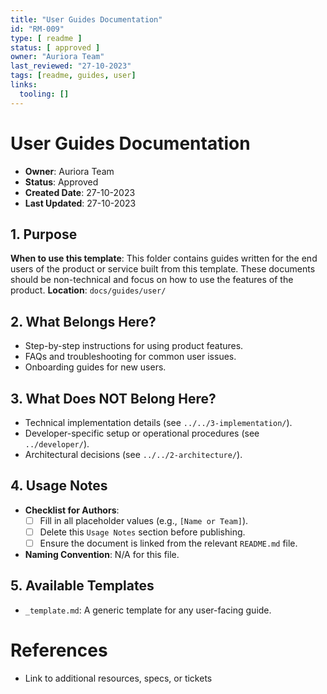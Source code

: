 ```yaml
---
title: "User Guides Documentation"
id: "RM-009"
type: [ readme ]
status: [ approved ]
owner: "Auriora Team"
last_reviewed: "27-10-2023"
tags: [readme, guides, user]
links:
  tooling: []
---
```


# User Guides Documentation

- **Owner**: Auriora Team
- **Status**: Approved
- **Created Date**: 27-10-2023
- **Last Updated**: 27-10-2023

## 1. Purpose

**When to use this template**: This folder contains guides written for the end users of the product or service built from this template. These documents should
be non-technical and focus on how to use the features of the product.
**Location**: `docs/guides/user/`

## 2. What Belongs Here?

- Step-by-step instructions for using product features.
- FAQs and troubleshooting for common user issues.
- Onboarding guides for new users.

## 3. What Does NOT Belong Here?

- Technical implementation details (see `../../3-implementation/`).
- Developer-specific setup or operational procedures (see `../developer/`).
- Architectural decisions (see `../../2-architecture/`).

## 4. Usage Notes

- **Checklist for Authors**:
    - [ ] Fill in all placeholder values (e.g., `[Name or Team]`).
    - [ ] Delete this `Usage Notes` section before publishing.
    - [ ] Ensure the document is linked from the relevant `README.md` file.

- **Naming Convention**: N/A for this file.

## 5. Available Templates

- `_template.md`: A generic template for any user-facing guide.

# References

- Link to additional resources, specs, or tickets
